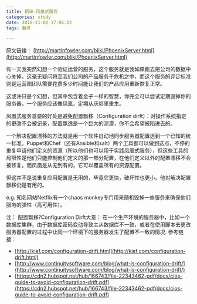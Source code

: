 ```yaml
---
title: 翻译-凤凰式服务
categories: study
date: 2016-11-02 17:06:13
tags: 翻译

---
```


原文链接： [http://martinfowler.com/bliki/PhoenixServer.html](http://martinfowler.com/bliki/PhoenixServer.html)

有一天我突然幻想一个验证运营的服务，这个服务就是我如果跑去把公司的数据中心关掉，这毫无疑问将至我们公司的产品服务于危机之中，而这个服务的评定标准则是运营图团队需要花费多少时间能让我们的产品应用重新恢复正常。

这或许只是个幻想，但其中包含着金子一样的智慧，你完全可以尝试定期毁掉你的服务器，一个服务应该像凤凰，定期从灰烬里重生。

凤凰式服务首要的好处是避免配置飘移（Configuration dirft）：对操作系统指定的更改不会被记录，配置飘逸是一个巨大的泥潭，你不会希望被陷进去的。

一个解决配置漂移的方法就是用一个软件自动地同步服务器配置达到一个已知的统一标准。Puppet和Chef（还有Ansible和salt）两个工具都可以做到这点，不停的重复申请他们定义的资源（所以他们也可以用于实践凤凰式服务），但这些工具的局限性是他们只能控制他们定义的那一部分配置，在他们定义以外的配置漂移不会被修复。而凤凰是从无到有的，它可以覆盖所有的资源配置。

但这并不是说重复应用配置是无用的，毕竟它更快，破坏性也更小。他对解决配置飘移仍是有用的。

e.g.
知名网站Netflix有一个chaos monkey专门用来随机毁掉一些服务来确保他们服务的弹性（高可用性）。



注： 配置飘移?Configuration Dirft大意：
在一个生产环境的服务器中，比如一个数据库集群，由于数据库密码变动导致主从数据库不一致，或者在使用脚本去更改服务器配置的过程中让同一个环境下的服务器发生了配置不一致的情况.
参考链接：

 - [http://kief.com/configuration-drift.html](http://kief.com/configuration-drift.html)
 - [http://www.continuitysoftware.com/blog/what-is-configuration-drift/](http://www.continuitysoftware.com/blog/what-is-configuration-drift/)
 - [https://cdn2.hubspot.net/hub/166743/file-22343462-pdf/docs/cios-guide-to-avoid-configuration-drift.pdf](https://cdn2.hubspot.net/hub/166743/file-22343462-pdf/docs/cios-guide-to-avoid-configuration-drift.pdf)